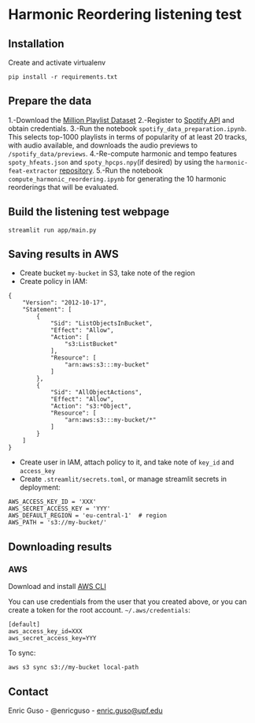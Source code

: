 # Harmonic Reordering listening test
## Installation
Create and activate virtualenv
```shell
pip install -r requirements.txt
```
## Prepare the data
1.-Download the [Million Playlist Dataset](https://www.aicrowd.com/challenges/spotify-million-playlist-dataset-challenge)
2.-Register to [Spotify API](https://developer.spotify.com/documentation/web-api/) and obtain credentials.
3.-Run the notebook `spotify_data_preparation.ipynb`. This selects top-1000 playlists in terms of popularity of at least 20 tracks, with audio available, and downloads the audio previews to `/spotify_data/previews`.
4.-Re-compute harmonic and tempo features `spoty_hfeats.json` and `spoty_hpcps.npy`(if desired) by using the `harmonic-feat-extractor` [repository](https://github.kakaocorp.com/kakaoXmtg/harmonic-feat-extractor.git).
5.-Run the notebook `compute_harmonic_reordering.ipynb` for generating the 10 harmonic reorderings that will be evaluated.

## Build the listening test webpage
```
streamlit run app/main.py
```

## Saving results in AWS

- Create bucket `my-bucket` in S3, take note of the region
- Create policy in IAM:
```
{
    "Version": "2012-10-17",
    "Statement": [
        {
            "Sid": "ListObjectsInBucket",
            "Effect": "Allow",
            "Action": [
                "s3:ListBucket"
            ],
            "Resource": [
                "arn:aws:s3:::my-bucket"
            ]
        },
        {
            "Sid": "AllObjectActions",
            "Effect": "Allow",
            "Action": "s3:*Object",
            "Resource": [
                "arn:aws:s3:::my-bucket/*"
            ]
        }
    ]
}
```
- Create user in IAM, attach policy to it, and take note of `key_id` and `access_key`
- Create `.streamlit/secrets.toml`, or manage streamlit secrets in deployment:
```
AWS_ACCESS_KEY_ID = 'XXX'
AWS_SECRET_ACCESS_KEY = 'YYY'
AWS_DEFAULT_REGION = 'eu-central-1'  # region
AWS_PATH = 's3://my-bucket/'
```

## Downloading results
### AWS
Download and install [AWS CLI](https://aws.amazon.com/cli/)

You can use credentials from the user that you created above, or you can create a token for the root account.
`~/.aws/credentials`:
```
[default]
aws_access_key_id=XXX
aws_secret_access_key=YYY
```

To sync:
```
aws s3 sync s3://my-bucket local-path
```

## Contact

Enric Guso - @enricguso - enric.guso@upf.edu

